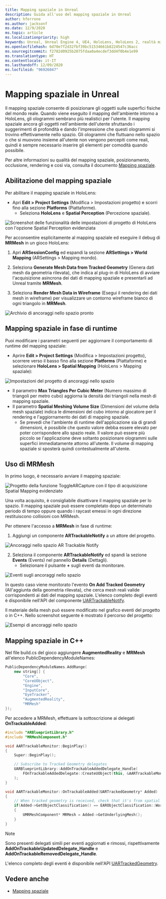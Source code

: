 ```yaml
---
title: Mapping spaziale in Unreal
description: Guida all'uso del mapping spaziale in Unreal
author: hferrone
ms.author: jacksonf
ms.date: 12/9/2020
ms.topic: article
ms.localizationpriority: high
keywords: Unreal, Unreal Engine 4, UE4, HoloLens, HoloLens 2, realtà mista, sviluppo, funzionalità, documentazione, guide, ologrammi, mapping spaziale, visore VR realtà mista, visore VR di windows mixed reality, visore per realtà virtuale
ms.openlocfilehash: 6d70e7f2d32fbf39bc51534661b8224547c36acc
ms.sourcegitcommit: f2782d0925b2075fdaa0a4ecdef3dd4f0b4e1e99
ms.translationtype: HT
ms.contentlocale: it-IT
ms.lasthandoff: 12/09/2020
ms.locfileid: "96926047"
---
```

# <a name="spatial-mapping-in-unreal"></a>Mapping spaziale in Unreal

Il mapping spaziale consente di posizionare gli oggetti sulle superfici fisiche del mondo reale. Quando viene eseguito il mapping dell'ambiente intorno a HoloLens, gli ologrammi sembrano più realistici per l'utente. Il mapping spaziale ancora gli oggetti nell'ambiente dell'utente sfruttando i suggerimenti di profondità e dando l'impressione che questi ologrammi si trovino effettivamente nello spazio. Gli ologrammi che fluttuano nello spazio o che si muovono insieme all'utente non vengono percepiti come reali, quindi è sempre necessario inserire gli elementi per comodità quando possibile.

Per altre informazioni su qualità del mapping spaziale, posizionamento, occlusione, rendering e così via, consulta il documento [Mapping spaziale](../../design/spatial-mapping.md).

## <a name="enabling-spatial-mapping"></a>Abilitazione del mapping spaziale

Per abilitare il mapping spaziale in HoloLens:
- Apri **Edit > Project Settings** (Modifica > Impostazioni progetto) e scorri fino alla sezione **Platforms** (Piattaforme).    
    + Seleziona **HoloLens** e **Spatial Perception** (Percezione spaziale).

![Screenshot delle funzionalità delle impostazioni di progetto di HoloLens con l'opzione Spatial Perception evidenziata](images/unreal-spatial-mapping-img-01.png)

Per acconsentire esplicitamente al mapping spaziale ed eseguire il debug di **MRMesh** in un gioco HoloLens:
1. Apri **ARSessionConfig** ed espandi la sezione **ARSettings > World Mapping** (ARSettings > Mapping mondo). 

2. Seleziona **Generate Mesh Data from Tracked Geometry** (Genera dati mesh da geometria rilevata), che indica al plug-in di HoloLens di avviare l'acquisizione asincrona dei dati di mapping spaziale e presentarli ad Unreal tramite **MRMesh**. 
3. Seleziona **Render Mesh Data in Wireframe** (Esegui il rendering dei dati mesh in wireframe) per visualizzare un contorno wireframe bianco di ogni triangolo in **MRMesh**. 

![Archivio di ancoraggi nello spazio pronto](images/unreal-spatialmapping-arsettings.PNG)


## <a name="spatial-mapping-at-runtime"></a>Mapping spaziale in fase di runtime
Puoi modificare i parametri seguenti per aggiornare il comportamento di runtime del mapping spaziale:

- Aprire **Edit > Project Settings** (Modifica > Impostazioni progetto), scorrere verso il basso fino alla sezione **Platforms** (Piattaforme) e selezionare **HoloLens > Spatial Mapping** (HoloLens > Mapping spaziale): 

![Impostazioni del progetto di ancoraggi nello spazio](images/unreal-spatialmapping-projectsettings.PNG)

- Il parametro **Max Triangles Per Cubic Meter** (Numero massimo di triangoli per metro cubo) aggiorna la densità dei triangoli nella mesh di mapping spaziale.  
- Il parametro **Spatial Meshing Volume Size** (Dimensioni del volume della mesh spaziale) indica le dimensioni del cubo intorno al giocatore per il rendering e l'aggiornamento dei dati di mapping spaziale.  
    + Se prevedi che l'ambiente di runtime dell'applicazione sia di grandi dimensioni, è possibile che questo valore debba essere elevato per poter corrispondere allo spazio reale. Il valore può essere più piccolo se l'applicazione deve soltanto posizionare ologrammi sulle superfici immediatamente attorno all'utente. Il volume di mapping spaziale si sposterà quindi contestualmente all'utente. 

## <a name="working-with-mrmesh"></a>Uso di MRMesh

In primo luogo, è necessario avviare il mapping spaziale:

![Progetto della funzione ToggleARCapture con il tipo di acquisizione Spatial Mapping evidenziato](images/unreal-spatial-mapping-img-02.png)

Una volta acquisito, è consigliabile disattivare il mapping spaziale per lo spazio.  Il mapping spaziale può essere completato dopo un determinato periodo di tempo oppure quando i raycast emessi in ogni direzione restituiscono collisioni con MRMesh.

Per ottenere l'accesso a **MRMesh** in fase di runtime:
1. Aggiungi un componente **ARTrackableNotify** a un attore del progetto. 

![Ancoraggi nello spazio AR Trackable Notify](images/unreal-spatialmapping-artrackablenotify.PNG)

2. Seleziona il componente **ARTrackableNotify** ed spandi la sezione **Events** (Events) nel pannello **Details** (Dettagli). 
    - Selezionare il pulsante **+** sugli eventi da monitorare. 

![Eventi sugli ancoraggi nello spazio](images/unreal-spatialmapping-events.PNG)

In questo caso viene monitorato l'evento **On Add Tracked Geometry** (All'aggiunta della geometria rilevata), che cerca mesh reali valide corrispondenti ai dati del mapping spaziale. L'elenco completo degli eventi è disponibile nell'API del componente [UARTrackableNotify](https://docs.unrealengine.com/API/Runtime/AugmentedReality/UARTrackableNotifyComponent/index.html). 

Il materiale della mesh può essere modificato nel grafico eventi del progetto o in C++. Nello screenshot seguente è mostrato il percorso del progetto: 

![Esempi di ancoraggi nello spazio](images/unreal-spatialmapping-example.PNG)

## <a name="spatial-mapping-in-c"></a>Mapping spaziale in C++

Nel file build.cs del gioco aggiungere **AugmentedReality** e **MRMesh** all'elenco PublicDependencyModuleNames:

```cpp
PublicDependencyModuleNames.AddRange(
    new string[] {
        "Core",
        "CoreUObject",
        "Engine",
        "InputCore",    
        "EyeTracker",
        "AugmentedReality",
        "MRMesh"
});
```

Per accedere a MRMesh, effettuare la sottoscrizione ai delegati **OnTrackableAdded**:

```cpp
#include "ARBlueprintLibrary.h"
#include "MRMeshComponent.h"

void AARTrackableMonitor::BeginPlay()
{
    Super::BeginPlay();

    // Subscribe to Tracked Geometry delegates
    UARBlueprintLibrary::AddOnTrackableAddedDelegate_Handle(
        FOnTrackableAddedDelegate::CreateUObject(this, &AARTrackableMonitor::OnTrackableAdded)
    );
}

void AARTrackableMonitor::OnTrackableAdded(UARTrackedGeometry* Added)
{
    // When tracked geometry is received, check that it's from spatial mapping
    if(Added->GetObjectClassification() == EARObjectClassification::World)
    {
        UMRMeshComponent* MRMesh = Added->GetUnderlyingMesh();
    }
}
```

> [!NOTE]
> Sono presenti delegati simili per eventi aggiornati e rimossi, rispettivamente **AddOnTrackableUpdatedDelegate_Handle** e **AddOnTrackableRemovedDelegate_Handle**.
>
> L'elenco completo degli eventi è disponibile nell'API [UARTrackedGeometry](https://docs.unrealengine.com/API/Runtime/AugmentedReality/UARTrackedGeometry/index.html).

## <a name="see-also"></a>Vedere anche
* [Mapping spaziale](../../design/spatial-mapping.md)
